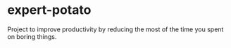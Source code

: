 # expert-potato
Project to improve productivity by reducing the most of the time you spent on boring things.
